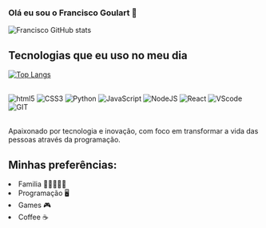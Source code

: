 ### Olá eu sou o Francisco Goulart 🖖


![Francisco GitHub stats](https://github-readme-stats.vercel.app/api?username=FranciscoFOG&show_icons=true&theme=merko)

## Tecnologias que eu uso no meu dia

[![Top Langs](https://github-readme-stats.vercel.app/api/top-langs/?username=FranciscoFOG&layout=compact)](https://github.com/anuraghazra/github-readme-stats)

<div style="display: inline_block"><br/>
    <img aling="center" alt="html5" src="https://img.shields.io/badge/HTML5-E34F26?style=for-the-badge&logo=html5&logoColor=white">
    <img aling="center" alt="CSS3" src="https://img.shields.io/badge/CSS3-1572B6?style=for-the-badge&logo=css3&logoColor=white">
    <img aling="center" alt="Python" src="https://img.shields.io/badge/Python-14354C?style=for-the-badge&logo=python&logoColor=white">
    <img aling="center" alt="JavaScript" src="https://img.shields.io/badge/JavaScript-323330?style=for-the-badge&logo=javascript&logoColor=F7DF1E">
    <img aling="center" alt="NodeJS" src="https://img.shields.io/badge/Node.js-43853D?style=for-the-badge&logo=node.js&logoColor=white">
    <img aling="center" alt="React" src="https://img.shields.io/badge/React-20232A?style=for-the-badge&logo=react&logoColor=61DAFB">
    <img aling="center" alt="VScode" src="https://img.shields.io/badge/Visual_Studio-5C2D91?style=for-the-badge&logo=visual%20studio&logoColor=white">
    <img aling="center" alt="GIT" src="https://img.shields.io/badge/GIT-E44C30?style=for-the-badge&logo=git&logoColor=white">
</div><br/>

Apaixonado por tecnologia e inovação, com foco em transformar a vida das pessoas através da programação.

## Minhas preferências:
<p>
    <li>Familia 👨‍👩‍👧‍👧🐶</li>
    <li>Programação 🖥️</li>
    <li>Games 🎮</li>
    <li>Coffee ☕</li>
</p>
